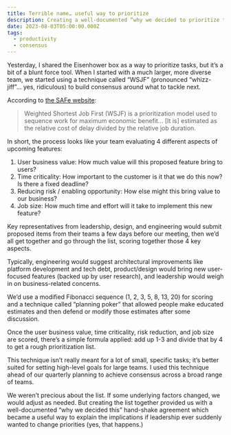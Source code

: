 ```yaml
---
title: Terrible name… useful way to prioritize
description: Creating a well-documented “why we decided to prioritize this” hand-shake agreement.
date: 2023-08-03T05:00:00.000Z
tags:
  - productivity
  - consensus
---
```


Yesterday, I shared the Eisenhower box as a way to prioritize tasks, but it’s a bit of a blunt force tool. When I started with a much larger, more diverse team, we started using a technique called “WSJF” (pronounced “whizz-jiff”... yes, ridiculous) to build consensus around what to tackle next.

According to [the SAFe website](https://scaledagileframework.com/wsjf/):

> Weighted Shortest Job First (WSJF) is a prioritization model used to sequence work for maximum economic benefit… [It is] estimated as the relative cost of delay divided by the relative job duration.

In short, the process looks like your team evaluating 4 different aspects of upcoming features:

1. User business value: How much value will this proposed feature bring to users?
2. Time criticality: How important to the customer is it that we do this now? Is there a fixed deadline?
3. Reducing risk / enabling opportunity: How else might this bring value to our business? 
4. Job size: How much time and effort will it take to implement this new feature?

Key representatives from leadership, design, and engineering would submit proposed items from their teams a few days before our meeting, then we’d all get together and go through the list, scoring together those 4 key aspects.

Typically, engineering would suggest architectural improvements like platform development and tech debt, product/design would bring new user-focused features (backed up by user research), and leadership would weigh in on business-related concerns.

We’d use a modified Fibonacci sequence (1, 2, 3, 5, 8, 13, 20) for scoring and a technique called “planning poker” that allowed people make educated estimates and then defend or modify those estimates after some discussion.

Once the user business value, time criticality, risk reduction, and job size are scored, there’s a simple formula applied: add up 1-3 and divide that by 4 to get a rough prioritization list.

This technique isn’t really meant for a lot of small, specific tasks; it’s better suited for setting high-level goals for large teams. I used this technique ahead of our quarterly planning to achieve consensus across a broad range of teams. 

We weren’t precious about the list. If some underlying factors changed, we would adjust as needed. But creating the list together provided us with a well-documented “why we decided this” hand-shake agreement which became a useful way to explain the implications if leadership ever suddenly wanted to change priorities (yes, that happens.)